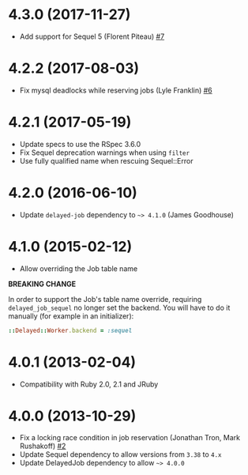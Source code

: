 4.3.0 (2017-11-27)
==================

* Add support for Sequel 5 (Florent Piteau)
  [#7](https://github.com/TalentBox/delayed_job_sequel/pull/7)

4.2.2 (2017-08-03)
==================

* Fix mysql deadlocks while reserving jobs (Lyle Franklin)
  [#6](https://github.com/TalentBox/delayed_job_sequel/pull/6)

4.2.1 (2017-05-19)
==================

* Update specs to use the RSpec 3.6.0
* Fix Sequel deprecation warnings when using `filter`
* Use fully qualified name when rescuing Sequel::Error

4.2.0 (2016-06-10)
==================

* Update `delayed-job` dependency to `~> 4.1.0` (James Goodhouse)

4.1.0 (2015-02-12)
==================

* Allow overriding the Job table name

**BREAKING CHANGE**

In order to support the Job's table name override, requiring `delayed_job_sequel`
no longer set the backend. You will have to do it manually (for example in an
initializer):

```ruby
::Delayed::Worker.backend = :sequel
```

4.0.1 (2013-02-04)
==================

* Compatibility with Ruby 2.0, 2.1 and JRuby

4.0.0 (2013-10-29)
==================

* Fix a locking race condition in job reservation (Jonathan Tron, Mark Rushakoff) [#2](https://github.com/TalentBox/delayed_job_sequel/pull/2)
* Update Sequel dependency to allow versions from `3.38` to `4.x`
* Update DelayedJob dependency to allow `~> 4.0.0`
